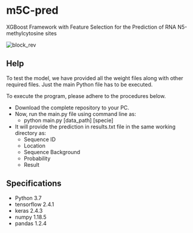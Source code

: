 # m5C-pred
XGBoost Framework with Feature Selection for the Prediction of RNA N5-methylcytosine sites

![block_rev](https://user-images.githubusercontent.com/80881943/210732228-7d68b0ce-eac7-4cbd-ad47-1746b1d8f876.jpg)

## Help
To test the model, we have provided all the weight files along with other required files. Just the main Python file has to be executed.

To execute the program, please adhere to the procedures below.

- Download the complete repository to your PC.  
- Now, run the main.py file using command line as:
    - python main.py [data_path] [specie]
- It will provide the prediction in results.txt file in the same working directory as:
    - Sequence ID
    - Location
    - Sequence Background
    - Probability
    - Result  
   
## Specifications
- Python 3.7
- tensorflow 2.4.1
- keras 2.4.3
- numpy 1.18.5
- pandas 1.2.4
